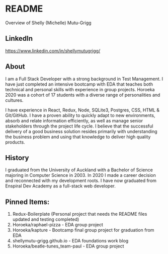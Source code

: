 # README
Overview of Shelly (Michelle) Mutu-Grigg


## LinkedIn
https://www.linkedin.com/in/shellymutugrigg/

## About
I am a Full Stack Developer with a strong background in Test Management. I have just completed an intensive bootcamp with EDA that teaches both technical and personal skills with experience in group projects.  Horoeka 2020 was a cohort of 17 students with a diverse range of personalities and cultures. 

I have experience in React, Redux, Node, SQLite3, Postgres, CSS, HTML & Git/GitHub. I have a proven ability to quickly adapt to new environments, absorb and relate information efficiently, as well as manage senior stakeholders through the project life cycle. I believe that the successful delivery of a good business solution resides primarily with understanding the business problem and using that knowledge to deliver high quality products. 

## History
I graduated from the University of Auckland with a Bachelor of Science majoring in Computer Science in 2003.  In 2020 I made a career decision and reconnected with my development roots.  I have now graduated from Enspiral Dev Academy as a full-stack web developer.  

## Pinned Items:
1. Redux-Boilerplate (Personal project that needs the README files updated and testing completed)
2. Horoeka/raphael-pizza - EDA group project
3. Horoeka/kapture - Bootcamp final group project for graduation from EDA
4. shellymutu-grigg.github.io - EDA foundations work blog
5. Horoeka/beatle-tunes_team-paul - EDA group project
